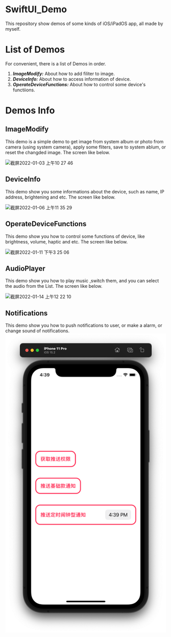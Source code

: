# SwiftUI_Demo
This repository show demos of some kinds of iOS/iPadOS app, all made by myself.

# List of Demos
For convenient, there is a list of Demos in order.
1. ***ImageModify:*** About how to add filiter to image.
2. ***DeviceInfo:*** About how to access information of device.
3. ***OperateDeviceFunctions:*** About how to control some device's functiions.

# Demos Info

## ImageModify
This demo is a simple demo to get image from system album or photo from camera (using system camera), apply some fliters, save to system ablum, or reset the changded image. The screen like below.

![截屏2022-01-03 上午10 27 46](https://user-images.githubusercontent.com/78771985/147896049-fb0adf00-d867-42e6-97c7-4db838d502e9.png)

## DeviceInfo
This demo show you some informations about the device, such as name, IP address, brightening and etc. The screen like below.

![截屏2022-01-06 上午11 35 29](https://user-images.githubusercontent.com/78771985/148631123-521afd76-baea-4ad6-9ec8-7553fd654da7.jpeg)

## OperateDeviceFunctions
This demo show you how to control some functions of device, like brightness, volume, haptic and etc. The screen like below.

![截屏2022-01-11 下午3 25 06](https://user-images.githubusercontent.com/78771985/148899389-54e88e7d-5ff2-45b6-803f-d2217ea80ce5.png)

## AudioPlayer
This demo show you how to play music ,switch them, and you can select the audio from the List. The screen like below.

![截屏2022-01-14 上午12 22 10](https://user-images.githubusercontent.com/78771985/149383553-1f8b41b5-e269-4f51-b4e3-faeec5eef87d.png)

## Notifications
This demo show you how to push notifications to user, or make a alarm, or change sound of notifications.
![NotificationsScreenshot](DemosScreenshots/NotificationsScreenshot.png)
